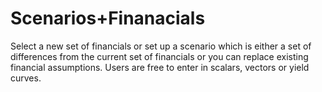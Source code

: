 # Scenarios+Finanacials

Select a new set of financials or set up a scenario which is either a
set of differences from the current set of financials or you can replace
existing financial assumptions. Users are free to enter in scalars,
vectors or yield curves.
